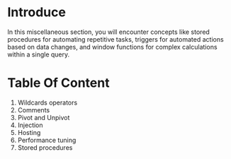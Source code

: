 # Introduce
In this miscellaneous section, you will encounter concepts like stored procedures for automating repetitive tasks, triggers for automated actions based on data changes, and window functions for complex calculations within a single query.
# Table Of Content
1. Wildcards operators
2. Comments
3. Pivot and Unpivot 
4. Injection
5. Hosting
6. Performance tuning
7. Stored procedures
